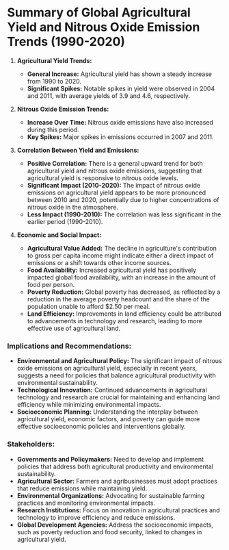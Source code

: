 
# Summary of Global Agricultural Yield and Nitrous Oxide Emission Trends (1990-2020)

1. **Agricultural Yield Trends:**
   - **General Increase:** Agricultural yield has shown a steady increase from 1990 to 2020.
   - **Significant Spikes:** Notable spikes in yield were observed in 2004 and 2011, with average yields of 3.9 and 4.6, respectively.

2. **Nitrous Oxide Emission Trends:**
   - **Increase Over Time:** Nitrous oxide emissions have also increased during this period.
   - **Key Spikes:** Major spikes in emissions occurred in 2007 and 2011.

3. **Correlation Between Yield and Emissions:**
   - **Positive Correlation:** There is a general upward trend for both agricultural yield and nitrous oxide emissions, suggesting that agricultural yield is responsive to nitrous oxide levels.
   - **Significant Impact (2010-2020):** The impact of nitrous oxide emissions on agricultural yield appears to be more pronounced between 2010 and 2020, potentially due to higher concentrations of nitrous oxide in the atmosphere.
   - **Less Impact (1990-2010):** The correlation was less significant in the earlier period (1990-2010).

4. **Economic and Social Impact:**
   - **Agricultural Value Added:** The decline in agriculture's contribution to gross per capita income might indicate either a direct impact of emissions or a shift towards other income sources.
   - **Food Availability:** Increased agricultural yield has positively impacted global food availability, with an increase in the amount of food per person.
   - **Poverty Reduction:** Global poverty has decreased, as reflected by a reduction in the average poverty headcount and the share of the population unable to afford $2.50 per meal.
   - **Land Efficiency:** Improvements in land efficiency could be attributed to advancements in technology and research, leading to more effective use of agricultural land.

### Implications and Recommendations:
- **Environmental and Agricultural Policy:** The significant impact of nitrous oxide emissions on agricultural yield, especially in recent years, suggests a need for policies that balance agricultural productivity with environmental sustainability.
- **Technological Innovation:** Continued advancements in agricultural technology and research are crucial for maintaining and enhancing land efficiency while minimizing environmental impacts.
- **Socioeconomic Planning:** Understanding the interplay between agricultural yield, economic factors, and poverty can guide more effective socioeconomic policies and interventions globally.

### Stakeholders:
- **Governments and Policymakers:** Need to develop and implement policies that address both agricultural productivity and environmental sustainability.
- **Agricultural Sector:** Farmers and agribusinesses must adopt practices that reduce emissions while maintaining yield.
- **Environmental Organizations:** Advocating for sustainable farming practices and monitoring environmental impacts.
- **Research Institutions:** Focus on innovation in agricultural practices and technology to improve efficiency and reduce emissions.
- **Global Development Agencies:** Address the socioeconomic impacts, such as poverty reduction and food security, linked to changes in agricultural yield.

